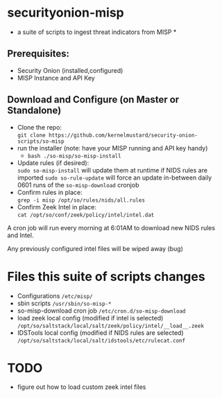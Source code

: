 # securityonion-misp
* a suite of scripts to ingest threat indicators from MISP *

## Prerequisites:   
- Security Onion (installed,configured)
- MISP Instance and API Key   
  
## Download and Configure (on Master or Standalone)
- Clone the repo:   
`git clone https://github.com/kernelmustard/security-onion-scripts/so-misp`   
- run the installer (note: have your MISP running and API key handy)
  - `bash ./so-misp/so-misp-install` 
- Update rules (if desired):   
`sudo so-misp-install` will update them at runtime if NIDS rules are imported
`sudo so-rule-update` will force an update in-between daily 0601 runs of the `so-misp-download` cronjob
- Confirm rules in place:    
`grep -i misp /opt/so/rules/nids/all.rules`    
- Confirm Zeek Intel in place:    
`cat /opt/so/conf/zeek/policy/intel/intel.dat`

A cron job will run every morning at 6:01AM to download new NIDS rules and Intel.

Any previously configured intel files will be wiped away (bug)

# Files this suite of scripts changes
- Configurations
`/etc/misp/`
- sbin scripts
`/usr/sbin/so-misp-*`
- so-misp-download cron job
`/etc/cron.d/so-misp-download`
- load zeek local config (modified if intel is selected)
`/opt/so/saltstack/local/salt/zeek/policy/intel/__load__.zeek`
- IDSTools local config (modified if NIDS rules are selected)
`/opt/so/saltstack/local/salt/idstools/etc/rulecat.conf`

# TODO
- figure out how to load custom zeek intel files